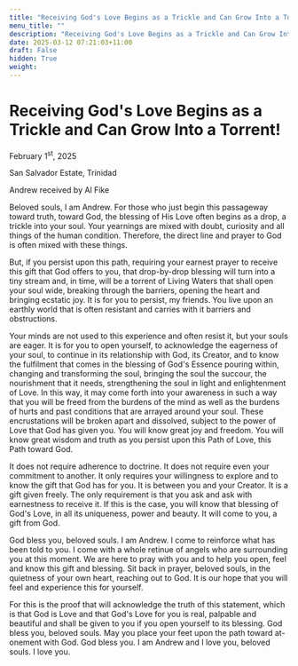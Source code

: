 ```yaml
---
title: "Receiving God's Love Begins as a Trickle and Can Grow Into a Torrent!"
menu_title: ""
description: "Receiving God's Love Begins as a Trickle and Can Grow Into a Torrent!"
date: 2025-03-12 07:21:03+11:00
draft: False
hidden: True
weight:
---
```

# Receiving God's Love Begins as a Trickle and Can Grow Into a Torrent!

February 1<sup>st</sup>, 2025

San Salvador Estate, Trinidad

Andrew received by Al Fike

Beloved souls, I am Andrew. For those who just begin this passageway toward truth, toward God, the blessing of His Love often begins as a drop, a trickle into your soul. Your yearnings are mixed with doubt, curiosity and all things of the human condition. Therefore, the direct line and prayer to God is often mixed with these things.

But, if you persist upon this path, requiring your earnest prayer to receive this gift that God offers to you, that drop-by-drop blessing will turn into a tiny stream and, in time, will be a torrent of Living Waters that shall open your soul wide, breaking through the barriers, opening the heart and bringing ecstatic joy. It is for you to persist, my friends. You live upon an earthly world that is often resistant and carries with it barriers and obstructions.

Your minds are not used to this experience and often resist it, but your souls are eager. It is for you to open yourself, to acknowledge the eagerness of your soul, to continue in its relationship with God, its Creator, and to know the fulfilment that comes in the blessing of God's Essence pouring within, changing and transforming the soul, bringing the soul the succour, the nourishment that it needs, strengthening the soul in light and enlightenment of Love. In this way, it may come forth into your awareness in such a way that you will be freed from the burdens of the mind as well as the burdens of hurts and past conditions that are arrayed around your soul. These encrustations will be broken apart and dissolved, subject to the power of Love that God has given you. You will know great joy and freedom. You will know great wisdom and truth as you persist upon this Path of Love, this Path toward God.

It does not require adherence to doctrine. It does not require even your commitment to another. It only requires your willingness to explore and to know the gift that God has for you. It is between you and your Creator. It is a gift given freely. The only requirement is that you ask and ask with earnestness to receive it. If this is the case, you will know that blessing of God's Love, in all its uniqueness, power and beauty. It will come to you, a gift from God.

God bless you, beloved souls. I am Andrew. I come to reinforce what has been told to you. I come with a whole retinue of angels who are surrounding you at this moment. We are here to pray with you and to help you open, feel and know this gift and blessing. Sit back in prayer, beloved souls, in the quietness of your own heart, reaching out to God. It is our hope that you will feel and experience this for yourself.

For this is the proof that will acknowledge the truth of this statement, which is that God is Love and that God's Love for you is real, palpable and beautiful and shall be given to you if you open yourself to its blessing. God bless you, beloved souls. May you place your feet upon the path toward at-onement with God. God bless you. I am Andrew and I love you, beloved souls. I love you.
